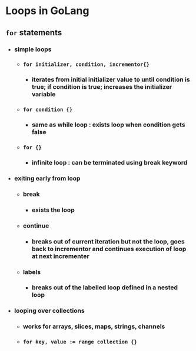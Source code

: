 # Loops in GoLang

## `for` statements

  + ### simple loops
    + ### `for initializer, condition, incrementor{}`
      + ### iterates from initial initializer value to until condition is true; if condition is true; increases the initializer variable
    + ### `for condition {}`
      + ### same as while loop : exists loop when condition gets false
    + ### `for {}`
      + ### infinite loop : can be terminated using break keyword

  + ### exiting early from loop
    + ### break
      + ### exists the loop
    + ### continue
      + ### breaks out of current iteration but not the loop, goes back to incrementor and continues execution of loop at next incrementer
    + ### labels
      + ### breaks out of the labelled loop defined in a nested loop
  
  + ### looping over collections
    + ### works for arrays, slices, maps, strings, channels
    + ### `for key, value := range collection {}`

